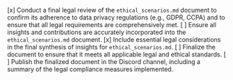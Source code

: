 [x] Conduct a final legal review of the `ethical_scenarios.md` document to confirm its adherence to data privacy regulations (e.g., GDPR, CCPA) and to ensure that all legal requirements are comprehensively met.
[ ] Ensure all insights and contributions are accurately incorporated into the `ethical_scenarios.md` document.
[x] Include essential legal considerations in the final synthesis of insights for `ethical_scenarios.md`.
[ ] Finalize the document to ensure that it meets all applicable legal and ethical standards.
[ ] Publish the finalized document in the Discord channel, including a summary of the legal compliance measures implemented.